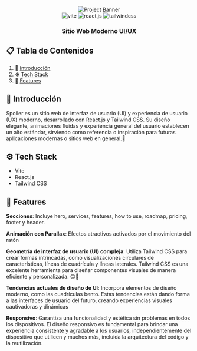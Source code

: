 <div align="center">
  <br />
      <img src="https://i.ibb.co/Kqdv8j1/Image-from.png" alt="Project Banner">
    </a>
  <br />

  <div>
    <img src="https://img.shields.io/badge/-Vite-black?style=for-the-badge&logoColor=white&logo=vite&color=646CFF" alt="vite" />
    <img src="https://img.shields.io/badge/-React_JS-black?style=for-the-badge&logoColor=white&logo=react&color=61DAFB" alt="react.js" />
    <img src="https://img.shields.io/badge/-Tailwind_CSS-black?style=for-the-badge&logoColor=white&logo=tailwindcss&color=06B6D4" alt="tailwindcss" />
  </div>

  <h3 align="center">Sitio Web Moderno UI/UX</h3>
</div>

## 📋 <a name="table">Tabla de Contenidos</a>

1. 🤖 [Introducción](#introducción)
2. ⚙️ [Tech Stack](#tech-stack)
3. 🔋 [Features](#features)

## <a name="introducción">🤖 Introducción</a>

Spoiler es un sitio web de interfaz de usuario (UI) y experiencia de usuario (UX) moderno, desarrollado con React.js y Tailwind CSS. Su diseño elegante, animaciones fluidas y experiencia general del usuario establecen un alto estándar, sirviendo como referencia o inspiración para futuras aplicaciones modernas o sitios web en general.🚀

## <a name="tech-stack">⚙️ Tech Stack</a>

- Vite
- React.js
- Tailwind CSS

## <a name="features">🔋 Features</a>

**Secciones**: Incluye hero, services, features, how to use, roadmap, pricing, footer y header.

**Animación con Parallax**: Efectos atractivos activados por el movimiento del ratón

**Geometría de interfaz de usuario (UI) compleja**: Utiliza Tailwind CSS para crear formas intrincadas, como visualizaciones circulares de características, líneas de cuadrícula y líneas laterales. Tailwind CSS es una excelente herramienta para diseñar componentes visuales de manera eficiente y personalizada. 😊🎨

**Tendencias actuales de diseño de UI**: Incorpora elementos de diseño moderno, como las cuadrículas bento. Estas tendencias están dando forma a las interfaces de usuario del futuro, creando experiencias visuales cautivadoras y dinámicas

**Responsivo**: Garantiza una funcionalidad y estética sin problemas en todos los dispositivos. El diseño responsivo es fundamental para brindar una experiencia consistente y agradable a los usuarios, independientemente del dispositivo que utilicen y muchos más, incluida la arquitectura del código y la reutilización.
